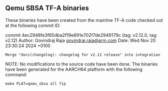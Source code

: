 Qemu SBSA TF-A binaries
-----------------------

These binaries have been created from the mainline TF-A
code checked out at the following commit ID:

commit 4ec2948fe3f65dba2f19e691e702f7de2949179c (tag: v2.12.0, tag: v2.12)
Author: Govindraj Raja <govindraj.raja@arm.com>
Date:   Wed Nov 20 23:30:24 2024 +0100

    Merge "docs(changelog): changelog for v2.12 release" into integration


NOTE: No modifications to the source code have been done.
      The binaries have been generated for the AARCH64 platform
      with the following command:

	make PLAT=qemu_sbsa all fip
